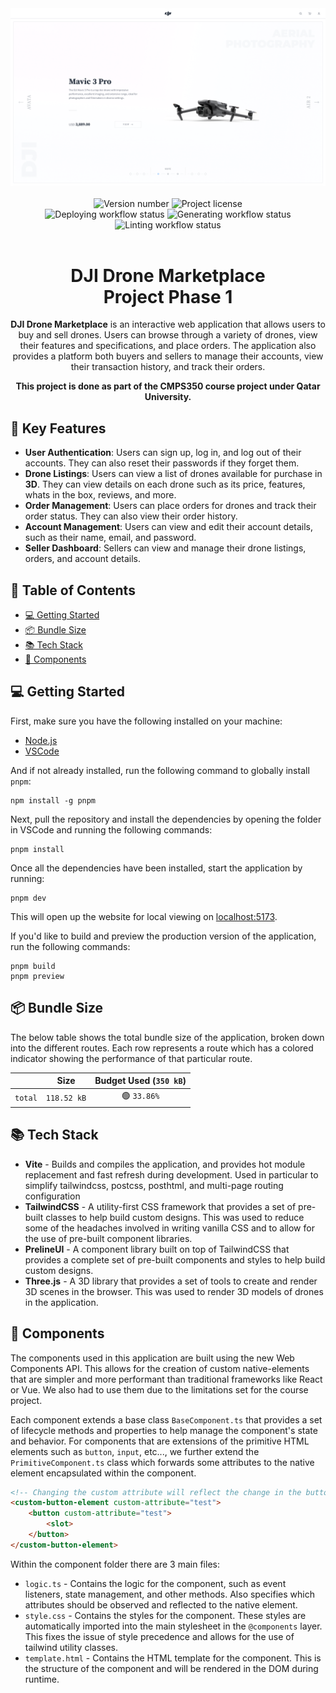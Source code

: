 <div align="center">
    <img margin="auto" src="./public/images/cover-photo.png" alt="DJI drone marketplace cover photo showing the home page"/>
</div>

<br/>

<div align="center">
    <!-- TODO: update version number on every release -->
    <img alt="Version number" src="https://img.shields.io/badge/version-v0.1.0-blue"/>
    <img alt="Project license" src="https://img.shields.io/badge/license-MIT-green"/>
</div>

<div align="center">
    <img alt="Deploying workflow status" src="https://github.com/CMPS350-Spring-2024/Phase-1/actions/workflows/deploying.yml/badge.svg"/>
    <img alt="Generating workflow status" src="https://github.com/CMPS350-Spring-2024/Phase-1/actions/workflows/generating.yml/badge.svg"/>
    <img alt="Linting workflow status" src="https://github.com/CMPS350-Spring-2024/Phase-1/actions/workflows/linting.yml/badge.svg"/>
</div>

<br/>

<span align="center">
    <h1><b>DJI Drone Marketplace</b><br/>
    Project Phase 1</h1>

**DJI Drone Marketplace** is an interactive web application that allows users to buy and sell drones. Users can browse
through a variety of drones, view their features and specifications, and place orders. The application also provides a
platform both buyers and sellers to manage their accounts, view their transaction history, and track their orders.

**This project is done as part of the CMPS350 course project under Qatar University.**

</span>

## 🔑 Key Features

-   **User Authentication**: Users can sign up, log in, and log out of their accounts. They can also reset their
    passwords if they forget them.
-   **Drone Listings**: Users can view a list of drones available for purchase in **3D**. They can view details on each
    drone such as its price, features, whats in the box, reviews, and more.
-   **Order Management**: Users can place orders for drones and track their order status. They can also view their order
    history.
-   **Account Management**: Users can view and edit their account details, such as their name, email, and password.
-   **Seller Dashboard**: Sellers can view and manage their drone listings, orders, and account details.

## 📖 Table of Contents

-   [💻 Getting Started](#-getting-started)
-   [📦 Bundle Size](#-bundle-size)
-   [📚 Tech Stack](#-tech-stack)
-   [🧩 Components](#-components)

## 💻 Getting Started

First, make sure you have the following installed on your machine:

-   [Node.js](https://nodejs.org/en/download/)
-   [VSCode](https://code.visualstudio.com/download)

And if not already installed, run the following command to globally install `pnpm`:

```shell
npm install -g pnpm
```

Next, pull the repository and install the dependencies by opening the folder in VSCode and running the following
commands:

```shell
pnpm install
```

Once all the dependencies have been installed, start the application by running:

```shell
pnpm dev
```

This will open up the website for local viewing on [localhost:5173](http://localhost:5173/).

If you'd like to build and preview the production version of the application, run the following commands:

```shell
pnpm build
pnpm preview
```

## 📦 Bundle Size

The below table shows the total bundle size of the application, broken down into the different routes. Each row
represents a route which has a colored indicator showing the performance of that particular route.

<!-- BUNDLE_TABLE_START -->

|         |    Size     | Budget Used (`350 kB`) |
| ------- | :---------: | :--------------------: |
| `total` | `118.52 kB` |      🟢 `33.86%`       |

<!-- BUNDLE_TABLE_END -->

## 📚 Tech Stack

-   **Vite** - Builds and compiles the application, and provides hot module replacement and fast refresh during
    development. Used in particular to simplify tailwindcss, postcss, posthtml, and multi-page routing configuration
-   **TailwindCSS** - A utility-first CSS framework that provides a set of pre-built classes to help build custom
    designs. This was used to reduce some of the headaches involved in writing vanilla CSS and to allow for the use of
    pre-built component libraries.
-   **PrelineUI** - A component library built on top of TailwindCSS that provides a complete set of pre-built components
    and styles to help build custom designs.
-   **Three.js** - A 3D library that provides a set of tools to create and render 3D scenes in the browser. This was
    used to render 3D models of drones in the application.

## 🧩 Components

The components used in this application are built using the new Web Components API. This allows for the creation of
custom native-elements that are simpler and more performant than traditional frameworks like React or Vue. We also had
to use them due to the limitations set for the course project.

Each component extends a base class `BaseComponent.ts` that provides a set of lifecycle methods and properties to help
manage the component's state and behavior. For components that are extensions of the primitive HTML elements such as
`button`, `input`, etc..., we further extend the `PrimitiveComponent.ts` class which forwards some attributes to the
native element encapsulated within the component.

```html
<!-- Changing the custom attribute will reflect the change in the button element -->
<custom-button-element custom-attribute="test">
	<button custom-attribute="test">
		<slot>
	</button>
</custom-button-element>
```

Within the component folder there are 3 main files:

-   `logic.ts` - Contains the logic for the component, such as event listeners, state management, and other methods.
    Also specifies which attributes should be observed and reflected to the native element.
-   `style.css` - Contains the styles for the component. These styles are automatically imported into the main
    stylesheet in the `@components` layer. This fixes the issue of style precedence and allows for the use of tailwind
    utility classes.
-   `template.html` - Contains the HTML template for the component. This is the structure of the component and will be
    rendered in the DOM during runtime.
